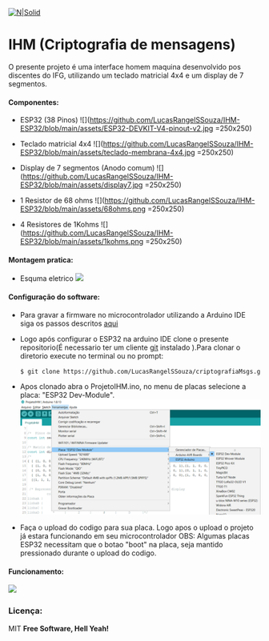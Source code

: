 
[![N|Solid](https://eventos.ifg.edu.br/semanai2c/wp-content/uploads/sites/7/2016/08/marca-ifg-2015-todas-as-verses.png)](https://www.ifg.edu.br/goiania)

# IHM (Criptografia de mensagens)

O presente projeto é uma interface homem maquina desenvolvido pos discentes do IFG, utilizando um teclado matricial 4x4 e um display de 7 segmentos.

#### Componentes:

  - ESP32 (38 Pinos)
   ![](https://github.com/LucasRangelSSouza/IHM-ESP32/blob/main/assets/ESP32-DEVKIT-V4-pinout-v2.jpg  =250x250)
  
  - Teclado matricial 4x4
  ![](https://github.com/LucasRangelSSouza/IHM-ESP32/blob/main/assets/teclado-membrana-4x4.jpg  =250x250)
  - Display de 7 segmentos (Anodo comum)
  ![](https://github.com/LucasRangelSSouza/IHM-ESP32/blob/main/assets/display7.jpg  =250x250)
  - 1 Resistor de 68 ohms
  ![](https://github.com/LucasRangelSSouza/IHM-ESP32/blob/main/assets/68ohms.png =250x250)
  - 4 Resistores de 1Kohms
  ![](https://github.com/LucasRangelSSouza/IHM-ESP32/blob/main/assets/1kohms.png  =250x250)
  
#### Montagem pratica:

  - Esquma eletrico
  ![](https://github.com/LucasRangelSSouza/IHM-ESP32/blob/main/assets/esquemaEletrico.bmp)
  

#### Configuração do software:

  - Para gravar a firmware no microcontrolador utilizando a Arduino IDE
siga os passos descritos [aqui](https://randomnerdtutorials.com/installing-the-esp32-board-in-arduino-ide-windows-instructions/)

  - Logo após configurar o ESP32 na arduino IDE clone o presente repositorio(É necessario ter um cliente [git](https://git-scm.com/) instalado ).Para clonar o diretorio execute no terminal ou no prompt:
	```sh
	$ git clone https://github.com/LucasRangelSSouza/criptografiaMsgs.git
	```
  - Apos clonado abra o ProjetoIHM.ino, no menu de placas selecione a placa: "ESP32 Dev-Module".
	![](https://github.com/LucasRangelSSouza/IHM-ESP32/blob/main/assets/selectPlaca.png)
	
  - Faça o upload do codigo para sua placa. Logo apos o upload o projeto já estara funcionando em seu microcontrolador
		OBS: Algumas placas ESP32 necessitam que o botao "boot" na placa, seja mantido pressionado durante o upload do codigo.

#### Funcionamento:

   ![](https://github.com/LucasRangelSSouza/IHM-ESP32/blob/main/assets/test.gif)


### Licença:


MIT
**Free Software, Hell Yeah!**
